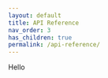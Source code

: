 ```yaml
---
layout: default
title: API Reference
nav_order: 3
has_children: true
permalink: /api-reference/
---
```


Hello